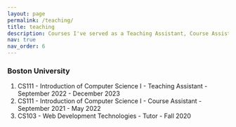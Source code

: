 ```yaml
---
layout: page
permalink: /teaching/
title: teaching
description: Courses I've served as a Teaching Assistant, Course Assistant or tutored for.
nav: true
nav_order: 6
---
```


### Boston University

1. CS111 - Introduction of Computer Science I - Teaching Assistant - September 2022 - December 2023
2. CS111 - Introduction of Computer Science I - Course Assistant - September 2021 - May 2022
3. CS103 - Web Development Technologies - Tutor - Fall 2020
